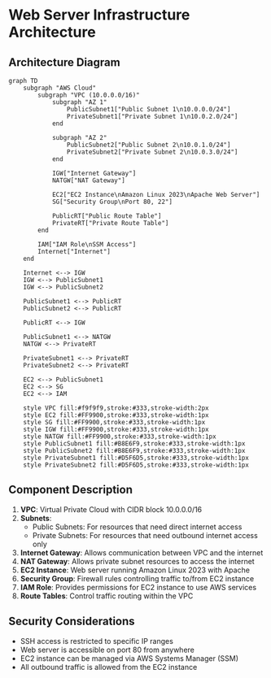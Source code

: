 # Web Server Infrastructure Architecture

## Architecture Diagram

```mermaid
graph TD
    subgraph "AWS Cloud"
        subgraph "VPC (10.0.0.0/16)"
            subgraph "AZ 1"
                PublicSubnet1["Public Subnet 1\n10.0.0.0/24"]
                PrivateSubnet1["Private Subnet 1\n10.0.2.0/24"]
            end
            
            subgraph "AZ 2"
                PublicSubnet2["Public Subnet 2\n10.0.1.0/24"]
                PrivateSubnet2["Private Subnet 2\n10.0.3.0/24"]
            end
            
            IGW["Internet Gateway"]
            NATGW["NAT Gateway"]
            
            EC2["EC2 Instance\nAmazon Linux 2023\nApache Web Server"]
            SG["Security Group\nPort 80, 22"]
            
            PublicRT["Public Route Table"]
            PrivateRT["Private Route Table"]
        end
        
        IAM["IAM Role\nSSM Access"]
        Internet["Internet"]
    end
    
    Internet <--> IGW
    IGW <--> PublicSubnet1
    IGW <--> PublicSubnet2
    
    PublicSubnet1 <--> PublicRT
    PublicSubnet2 <--> PublicRT
    
    PublicRT <--> IGW
    
    PublicSubnet1 <--> NATGW
    NATGW <--> PrivateRT
    
    PrivateSubnet1 <--> PrivateRT
    PrivateSubnet2 <--> PrivateRT
    
    EC2 <--> PublicSubnet1
    EC2 <--> SG
    EC2 <--> IAM
    
    style VPC fill:#f9f9f9,stroke:#333,stroke-width:2px
    style EC2 fill:#FF9900,stroke:#333,stroke-width:1px
    style SG fill:#FF9900,stroke:#333,stroke-width:1px
    style IGW fill:#FF9900,stroke:#333,stroke-width:1px
    style NATGW fill:#FF9900,stroke:#333,stroke-width:1px
    style PublicSubnet1 fill:#B8E6F9,stroke:#333,stroke-width:1px
    style PublicSubnet2 fill:#B8E6F9,stroke:#333,stroke-width:1px
    style PrivateSubnet1 fill:#D5F6D5,stroke:#333,stroke-width:1px
    style PrivateSubnet2 fill:#D5F6D5,stroke:#333,stroke-width:1px
```

## Component Description

1. **VPC**: Virtual Private Cloud with CIDR block 10.0.0.0/16
2. **Subnets**:
   - Public Subnets: For resources that need direct internet access
   - Private Subnets: For resources that need outbound internet access only
3. **Internet Gateway**: Allows communication between VPC and the internet
4. **NAT Gateway**: Allows private subnet resources to access the internet
5. **EC2 Instance**: Web server running Amazon Linux 2023 with Apache
6. **Security Group**: Firewall rules controlling traffic to/from EC2 instance
7. **IAM Role**: Provides permissions for EC2 instance to use AWS services
8. **Route Tables**: Control traffic routing within the VPC

## Security Considerations

- SSH access is restricted to specific IP ranges
- Web server is accessible on port 80 from anywhere
- EC2 instance can be managed via AWS Systems Manager (SSM)
- All outbound traffic is allowed from the EC2 instance
